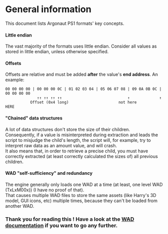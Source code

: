 # General information

This document lists Argonaut PS1 formats' key concepts.

#### Little endian

The vast majority of the formats uses little endian. Consider all values as stored in little endian, unless otherwise
specified.

#### Offsets

Offsets are relative and must be added **after** the value's **end address**. An example:  

```
00 00 00 00 | 00 00 00 0C | 01 02 03 04 | 05 06 07 08 | 09 0A 0B 0C | 00 00 00 00
              ↑↑ ↑↑ ↑↑ ↑↑                             ↑             ↑
           Offset (0x4 long)                      not here         HERE
```

#### "Chained" data structures

A lot of data structures don't store the size of their children.  
Consequently, if a value is misinterpreted during extraction and leads the script to misjudge the child's length, the
script will, for example, try to interpret raw data as an amount value, and will crash.  
It also means that, in order to retrieve a precise child, you must have correctly extracted (at least correctly
calculated the sizes of) all previous children.

#### WAD "self-sufficiency" and redundancy

The engine generally only loads one WAD at a time (at least, one level WAD (TxLxM00x)) (I have no proof of that).  
That causes multiple WAD files to store the same assets (like Harry's 3D model, GUI icons, etc) multiple times, because they can't be loaded from another WAD.

### Thank you for reading this ! Have a look at the [WAD documentation](WAD.md) if you want to go any further.

